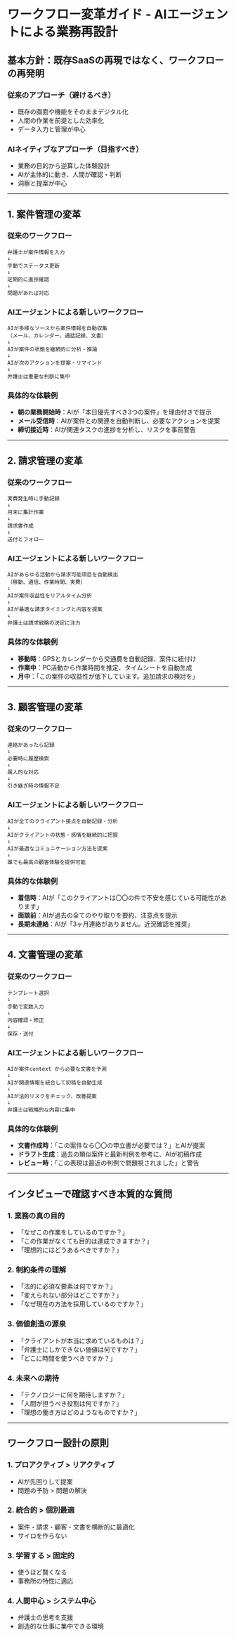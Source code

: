 # ワークフロー変革ガイド - AIエージェントによる業務再設計

## 基本方針：既存SaaSの再現ではなく、ワークフローの再発明

### 従来のアプローチ（避けるべき）
- 既存の画面や機能をそのままデジタル化
- 人間の作業を前提とした効率化
- データ入力と管理が中心

### AIネイティブなアプローチ（目指すべき）
- 業務の目的から逆算した体験設計
- AIが主体的に動き、人間が確認・判断
- 洞察と提案が中心

---

## 1. 案件管理の変革

### 従来のワークフロー
```
弁護士が案件情報を入力
↓
手動でステータス更新
↓
定期的に進捗確認
↓
問題があれば対応
```

### AIエージェントによる新しいワークフロー
```
AIが多様なソースから案件情報を自動収集
（メール、カレンダー、通話記録、文書）
↓
AIが案件の状態を継続的に分析・推論
↓
AIが次のアクションを提案・リマインド
↓
弁護士は重要な判断に集中
```

### 具体的な体験例
- **朝の業務開始時**：AIが「本日優先すべき3つの案件」を理由付きで提示
- **メール受信時**：AIが案件との関連を自動判断し、必要なアクションを提案
- **締切接近時**：AIが関連タスクの進捗を分析し、リスクを事前警告

---

## 2. 請求管理の変革

### 従来のワークフロー
```
実費発生時に手動記録
↓
月末に集計作業
↓
請求書作成
↓
送付とフォロー
```

### AIエージェントによる新しいワークフロー
```
AIがあらゆる活動から請求可能項目を自動検出
（移動、通信、作業時間、実費）
↓
AIが案件収益性をリアルタイム分析
↓
AIが最適な請求タイミングと内容を提案
↓
弁護士は請求戦略の決定に注力
```

### 具体的な体験例
- **移動時**：GPSとカレンダーから交通費を自動記録、案件に紐付け
- **作業中**：PC活動から作業時間を推定、タイムシートを自動生成
- **月中**：「この案件の収益性が低下しています。追加請求の検討を」

---

## 3. 顧客管理の変革

### 従来のワークフロー
```
連絡があったら記録
↓
必要時に履歴検索
↓
属人的な対応
↓
引き継ぎ時の情報不足
```

### AIエージェントによる新しいワークフロー
```
AIが全てのクライアント接点を自動記録・分析
↓
AIがクライアントの状態・感情を継続的に把握
↓
AIが最適なコミュニケーション方法を提案
↓
誰でも最高の顧客体験を提供可能
```

### 具体的な体験例
- **着信時**：AIが「このクライアントは〇〇の件で不安を感じている可能性があります」
- **面談前**：AIが過去の全てのやり取りを要約、注意点を提示
- **長期未連絡**：AIが「3ヶ月連絡がありません。近況確認を推奨」

---

## 4. 文書管理の変革

### 従来のワークフロー
```
テンプレート選択
↓
手動で変数入力
↓
内容確認・修正
↓
保存・送付
```

### AIエージェントによる新しいワークフロー
```
AIが案件context から必要な文書を予測
↓
AIが関連情報を統合して初稿を自動生成
↓
AIが法的リスクをチェック、改善提案
↓
弁護士は戦略的な内容に集中
```

### 具体的な体験例
- **文書作成時**：「この案件なら〇〇の申立書が必要では？」とAIが提案
- **ドラフト生成**：過去の類似案件と最新判例を参考に、AIが初稿作成
- **レビュー時**：「この表現は最近の判例で問題視されました」と警告

---

## インタビューで確認すべき本質的な質問

### 1. 業務の真の目的
- 「なぜこの作業をしているのですか？」
- 「この作業がなくても目的は達成できますか？」
- 「理想的にはどうあるべきですか？」

### 2. 制約条件の理解
- 「法的に必須な要素は何ですか？」
- 「変えられない部分はどこですか？」
- 「なぜ現在の方法を採用しているのですか？」

### 3. 価値創造の源泉
- 「クライアントが本当に求めているものは？」
- 「弁護士にしかできない価値は何ですか？」
- 「どこに時間を使うべきですか？」

### 4. 未来への期待
- 「テクノロジーに何を期待しますか？」
- 「人間が担うべき役割は何ですか？」
- 「理想の働き方はどのようなものですか？」

---

## ワークフロー設計の原則

### 1. プロアクティブ > リアクティブ
- AIが先回りして提案
- 問題の予防 > 問題の解決

### 2. 統合的 > 個別最適
- 案件・請求・顧客・文書を横断的に最適化
- サイロを作らない

### 3. 学習する > 固定的
- 使うほど賢くなる
- 事務所の特性に適応

### 4. 人間中心 > システム中心
- 弁護士の思考を支援
- 創造的な仕事に集中できる環境